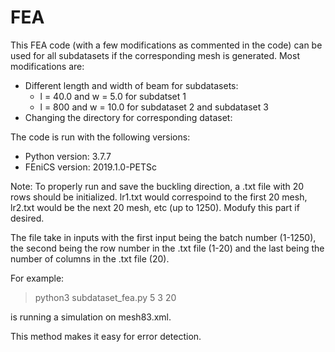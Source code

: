 # FEA

This FEA code (with a few modifications as commented in the code) can be used for all subdatasets if the corresponding mesh is generated. Most modifications are: 

* Different length and width of beam for subdatasets:
	* l = 40.0 and w = 5.0 for subdatset 1
	* l = 800 and w = 10.0 for subdataset 2 and subdataset 3
* Changing the directory for corresponding dataset:

The code is run with the following versions:

* Python version: 3.7.7
* FEniCS version: 2019.1.0-PETSc

Note: To properly run and save the buckling direction, a .txt file with 20 rows should be initialized. lr1.txt would correspoind to the first 20 mesh, lr2.txt would be the next 20 mesh, etc (up to 1250). Modufy this part if desired.

The file take in inputs with the first input being the batch number (1-1250), the second being the row number in the .txt file (1-20) and the last being the number of columns in the .txt file (20).

For example: 

> python3 subdataset_fea.py 5 3 20

is running a simulation on mesh83.xml. 

This method makes it easy for error detection.
